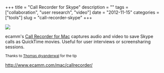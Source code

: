 +++
title = "Call Recorder for Skype"
description = ""
tags = ["collaboration", "user research", "video"]
date = "2012-11-15"
categories = ["tools"]
slug = "call-recorder-skype"
+++


<div class="tool-screenshot mb1"><a href="http://www.ecamm.com/mac/callrecorder/"><img id="bluga-thumbnail-2742" class="bluga-thumbnail custom" src="//media.konigi.com/bluga/
wt5230115bec53c_custom.jpg"/></a></div><p>ecamm's <a href="http://www.ecamm.com/mac/callrecorder/">Call Recorder for Mac</a> captures audio and video to save Skype calls as QuickTime movies. Useful for user interviews or screensharing sessions.</p>

<p><small>Thanks to <a href="https://twitter.com/vanderwal">Thomas @vanderwal</a> for the tip</small></p>

  
<p><a href="http://www.ecamm.com/mac/callrecorder/">http://www.ecamm.com/mac/callrecorder/</a></p>
      
